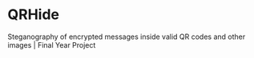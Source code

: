 # QRHide
Steganography of encrypted messages inside valid QR codes and other images | Final Year Project
